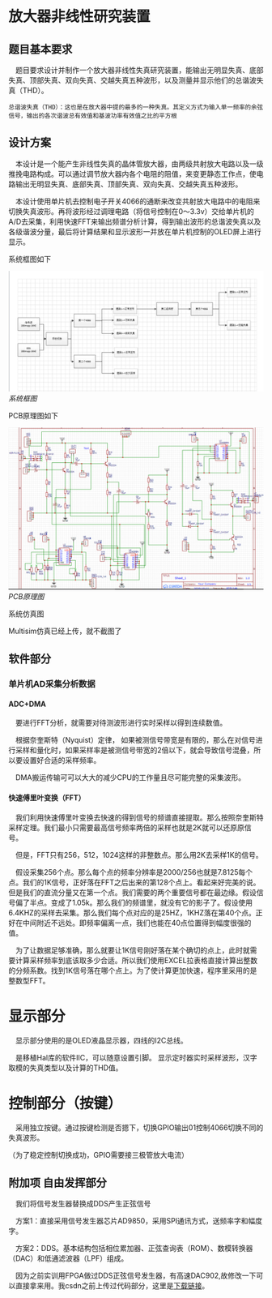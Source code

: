 # 放大器非线性研究装置

## 题目基本要求

&ensp;&ensp;题目要求设计并制作一个放大器非线性失真研究装置，能输出无明显失真、底部失真、顶部失真、双向失真、交越失真五种波形，以及测量并显示他们的总谐波失真（THD）。


    总谐波失真（THD）：这也是在放大器中提的最多的一种失真。其定义方式为输入单一频率的余弦信号，输出的各次谐波总有效值和基波功率有效值之比的平方根

## 设计方案
&ensp;&ensp;本设计是一个能产生非线性失真的晶体管放大器，由两级共射放大电路以及一级推挽电路构成。可以通过调节放大器内各个电阻的阻值，来变更静态工作点，使电路输出无明显失真、底部失真、顶部失真、双向失真、交越失真五种波形。

&ensp;&ensp;本设计使用单片机去控制电子开关4066的通断来改变共射放大电路中的电阻来切换失真波形。再将波形经过调理电路（将信号控制在0～3.3v）交给单片机的A/D去采集，利用快速FFT来输出频谱分析计算，得到输出波形的总谐波失真以及各级谐波分量，最后将计算结果和显示波形一并放在单片机控制的OLED屏上进行显示。

系统框图如下

![系统框图](流程图.png "系统框图")
*系统框图*


PCB原理图如下

![PCB原理图](E_FFT_PCB.png "PCB原理图")
*PCB原理图*

系统仿真图

Multisim仿真已经上传，就不截图了

## 软件部分

### 单片机AD采集分析数据
#### ADC+DMA
&ensp;&ensp;要进行FFT分析，就需要对待测波形进行实时采样以得到连续数值。

&ensp;&ensp;根据奈奎斯特（Nyquist）定律， 如果被测信号带宽是有限的，那么在对信号进行采样和量化时，如果采样率是被测信号带宽的2倍以下，就会导致信号混叠，所以要设置好合适的采样频率。

&ensp;&ensp;DMA搬运传输可可以大大的减少CPU的工作量且尽可能完整的采集波形。

#### 快速傅里叶变换（FFT）
&ensp;&ensp;我们利用快速傅里叶变换去快速的得到信号的频谱直接提取。那么按照奈奎斯特采样定理。我们最小只需要最高信号频率两倍的采样也就是2K就可以还原原信号。

&ensp;&ensp;但是，FFT只有256，512，1024这样的非整数点。那么用2K去采样1K的信号。

&ensp;&ensp;假设采集256个点。那么每个点的频率分辨率是2000/256也就是7.8125每个点。我们的1K信号，正好落在FFT之后出来的第128个点上。看起来好完美的说。但是我们的直流分量又在第一个点。我们需要的两个重要信号都在最边缘。假设信号偏了半点。变成了1.05k。那么我们的频谱里，就没有它的影子了。假设使用6.4KHZ的采样去采集。那么我们每个点对应的是25HZ，1KHZ落在第40个点。正好在中间附近不远处。即频率偏离一点，我们也能在40点位置得到幅度很强的值。

&ensp;&ensp;为了让数据足够准确，那么就要让1K信号刚好落在某个确切的点上，此时就需要计算采样频率到底该取多少合适。所以我们使用EXCEL拉表格直接计算出整数的分频系数。找到1K信号落在哪个点上。为了使计算更加快速，程序里采用的是整数型FFT。

# 显示部分

&ensp;&ensp;显示部分使用的是OLED液晶显示器，四线的I2C总线。

&ensp;&ensp;是移植Hal库的软件IIC，可以随意设置引脚。
显示定时器实时采样波形，汉字取模的失真类型以及计算的THD值。

# 控制部分（按键）

&ensp;&ensp;采用独立按键。通过按键检测是否摁下，切换GPIO输出01控制4066切换不同的失真波形。

（为了稳定控制切换成功，GPIO需要接三极管放大电流）

## 附加项 自由发挥部分

&ensp;&ensp;我们将信号发生器替换成DDS产生正弦信号

&ensp;&ensp;方案1：直接采用信号发生器芯片AD9850，采用SPI通讯方式，送频率字和幅度字。

&ensp;&ensp;方案2：DDS。基本结构包括相位累加器、正弦查询表（ROM）、数模转换器（DAC）和低通滤波器（LPF）组成。

&ensp;&ensp;因为之前实训用FPGA做过DDS正弦信号发生器，有高速DAC902,故修改一下可以直接拿来用。我csdn之前上传过代码部分，这里是[下载链接](https://download.csdn.net/download/sanjiudemiao/12601830)。
